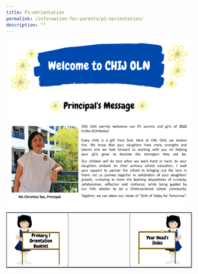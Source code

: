 ```yaml
---
title: P1–eOrientation
permalink: /information-for-parents/p1-eorientation/
description: ""
---
```

<img src="/images/p1o1.png">
<img src="/images/p1o2.png">
<img src="/images/p1o3.png">
<table style="border-collapse: collapse; width: 100%;" border="1">
<tbody>
<tr>
<td style="width: 33.3333%;"><a href="/files/P1%20e-Orientation%20Booklet%202022%20-%2011%20Nov.pdf"><img src="/images/p1o4.png"></a></td>
<td style="width: 33.3333%;">&nbsp;</td>
<td style="width: 33.3333%;"><a href="/files/P1%20e-Orientation%20-%2011%20Nov%20Website.pdf"><img src="/images/p1o5.png"></a></td>
</tr>
</tbody>
</table>